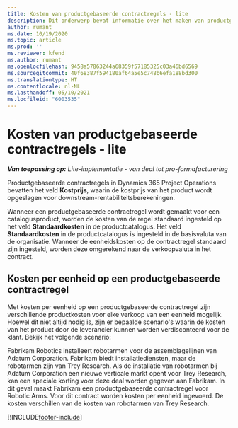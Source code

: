```yaml
---
title: Kosten van productgebaseerde contractregels - lite
description: Dit onderwerp bevat informatie over het maken van productgebaseerde contractregels.
author: rumant
ms.date: 10/19/2020
ms.topic: article
ms.prod: ''
ms.reviewer: kfend
ms.author: rumant
ms.openlocfilehash: 9458a57863244a68359f57185325c03a46bd6569
ms.sourcegitcommit: 40f68387f594180af64a5e5c748b6efa188bd300
ms.translationtype: HT
ms.contentlocale: nl-NL
ms.lasthandoff: 05/10/2021
ms.locfileid: "6003535"
---
```

# <a name="cost-product-based-contract-lines---lite"></a>Kosten van productgebaseerde contractregels - lite

_**Van toepassing op:** Lite-implementatie - van deal tot pro-formafacturering_


Productgebaseerde contractregels in Dynamics 365 Project Operations bevatten het veld **Kostprijs**, waarin de kostprijs van het product wordt opgeslagen voor downstream-rentabiliteitsberekeningen.

Wanneer een productgebaseerde contractregel wordt gemaakt voor een catalogusproduct, worden de kosten van de regel standaard ingesteld op het veld **Standaardkosten** in de productcatalogus. Het veld **Standaardkosten** in de productcatalogus is ingesteld in de basisvaluta van de organisatie. Wanneer de eenheidskosten op de contractregel standaard zijn ingesteld, worden deze omgerekend naar de verkoopvaluta in het contract.

## <a name="unit-cost-on-a-product-based-contract-line"></a>Kosten per eenheid op een productgebaseerde contractregel

Met kosten per eenheid op een productgebaseerde contractregel zijn verschillende productkosten voor elke verkoop van een eenheid mogelijk. Hoewel dit niet altijd nodig is, zijn er bepaalde scenario's waarin de kosten van het product door de leverancier kunnen worden verdisconteerd voor de klant. Bekijk het volgende scenario:

Fabrikam Robotics installeert robotarmen voor de assemblagelijnen van Adatum Corporation. Fabrikam biedt installatiediensten, maar de robotarmen zijn van Trey Research. Als de installatie van robotarmen bij Adatum Corporation een nieuwe verticale markt opent voor Trey Research, kan een speciale korting voor deze deal worden gegeven aan Fabrikam. In dit geval maakt Fabrikam een productgebaseerde contractregel voor Robotic Arms. Voor dit contract worden kosten per eenheid ingevoerd. De kosten verschillen van de kosten van robotarmen van Trey Research.


[!INCLUDE[footer-include](../../includes/footer-banner.md)]